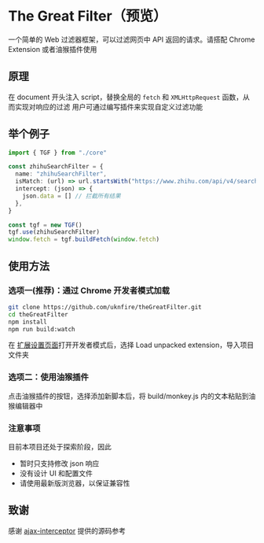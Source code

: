 # The Great Filter（预览）

一个简单的 Web 过滤器框架，可以过滤网页中 API 返回的请求。请搭配 Chrome Extension 或者油猴插件使用

## 原理

在 document 开头注入 script，替换全局的 `fetch` 和 `XMLHttpRequest` 函数，从而实现对响应的过滤
用户可通过编写插件来实现自定义过滤功能

## 举个例子

```typescript
import { TGF } from "./core"

const zhihuSearchFilter = {
  name: "zhihuSearchFilter",
  isMatch: (url) => url.startsWith("https://www.zhihu.com/api/v4/search_v3"),
  intercept: (json) => {
    json.data = [] // 拦截所有结果
  },
}

const tgf = new TGF()
tgf.use(zhihuSearchFilter)
window.fetch = tgf.buildFetch(window.fetch)
```

## 使用方法

### 选项一(推荐)：通过 Chrome 开发者模式加载

```bash
git clone https://github.com/uknfire/theGreatFilter.git
cd theGreatFilter
npm install
npm run build:watch
```

在 [扩展设置页面](chrome://extensions/)打开开发者模式后，选择 Load unpacked extension，导入项目文件夹

### 选项二：使用油猴插件

点击油猴插件的按钮，选择添加新脚本后，将 build/monkey.js 内的文本粘贴到油猴编辑器中

### 注意事项

目前本项目还处于探索阶段，因此

- 暂时只支持修改 json 响应
- 没有设计 UI 和配置文件
- 请使用最新版浏览器，以保证兼容性

## 致谢

感谢 [ajax-interceptor](https://github.com/YGYOOO/ajax-interceptor) 提供的源码参考
